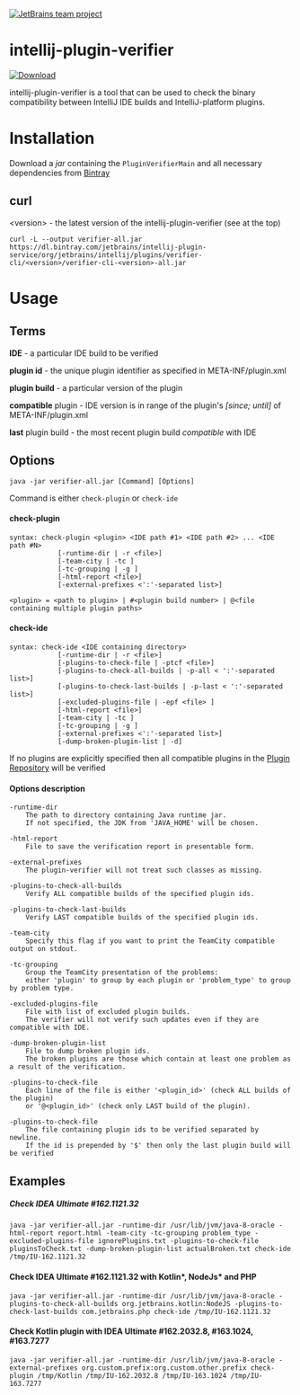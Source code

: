 [![JetBrains team project](http://jb.gg/badges/team-plastic.svg)](https://confluence.jetbrains.com/display/ALL/JetBrains+on+GitHub)
# intellij-plugin-verifier

[ ![Download](https://api.bintray.com/packages/jetbrains/intellij-plugin-service/intellij-plugin-verifier/images/download.svg) ](https://bintray.com/jetbrains/intellij-plugin-service/intellij-plugin-verifier/_latestVersion)


intellij-plugin-verifier is a tool that can be used to check the binary compatibility between IntelliJ IDE builds and 
IntelliJ-platform plugins.

# Installation

Download a *jar* containing the `PluginVerifierMain` and all necessary dependencies from [Bintray](https://bintray.com/jetbrains/intellij-plugin-service/intellij-plugin-verifier)

## curl

\<version\> - the latest version of the intellij-plugin-verifier (see at the top)

`curl -L --output verifier-all.jar https://dl.bintray.com/jetbrains/intellij-plugin-service/org/jetbrains/intellij/plugins/verifier-cli/<version>/verifier-cli-<version>-all.jar`

# Usage

## Terms

__IDE__ - a particular IDE build to be verified 

__plugin id__ - the unique plugin identifier as specified in META-INF/plugin.xml

__plugin build__ - a particular version of the plugin 

__compatible__ plugin - IDE version is in range of the plugin's _\[since; until\]_ of META-INF/plugin.xml  

__last__ plugin build - the most recent plugin build *compatible* with IDE

## Options

`java -jar verifier-all.jar [Command] [Options]`

Command is either `check-plugin` or `check-ide`

#### check-plugin

```
syntax: check-plugin <plugin> <IDE path #1> <IDE path #2> ... <IDE path #N>
            [-runtime-dir | -r <file>]
            [-team-city | -tc ]
            [-tc-grouping | -g ]
            [-html-report <file>]
            [-external-prefixes <':'-separated list>]
            
<plugin> = <path to plugin> | #<plugin build number> | @<file containing multiple plugin paths>            
```

#### check-ide

```
syntax: check-ide <IDE containing directory> 
            [-runtime-dir | -r <file>] 
            [-plugins-to-check-file | -ptcf <file>]
            [-plugins-to-check-all-builds | -p-all < ':'-separated list>] 
            [-plugins-to-check-last-builds | -p-last < ':'-separated list>] 
            [-excluded-plugins-file | -epf <file> ] 
            [-html-report <file>]
            [-team-city | -tc ]
            [-tc-grouping | -g ]
            [-external-prefixes <':'-separated list>]
            [-dump-broken-plugin-list | -d]
```
If no plugins are explicitly specified then all compatible plugins in the [Plugin Repository](https://plugins.jetbrains.com) will be verified

#### Options description

```
-runtime-dir
    The path to directory containing Java runtime jar.
    If not specified, the JDK from 'JAVA_HOME' will be chosen.

-html-report 
    File to save the verification report in presentable form.

-external-prefixes 
    The plugin-verifier will not treat such classes as missing.

-plugins-to-check-all-builds 
    Verify ALL compatible builds of the specified plugin ids.

-plugins-to-check-last-builds 
    Verify LAST compatible builds of the specified plugin ids.

-team-city 
    Specify this flag if you want to print the TeamCity compatible output on stdout.

-tc-grouping 
    Group the TeamCity presentation of the problems:
    either 'plugin' to group by each plugin or 'problem_type' to group by problem type.

-excluded-plugins-file 
    File with list of excluded plugin builds. 
    The verifier will not verify such updates even if they are compatible with IDE.

-dump-broken-plugin-list 
    File to dump broken plugin ids. 
    The broken plugins are those which contain at least one problem as a result of the verification.

-plugins-to-check-file 
    Each line of the file is either '<plugin_id>' (check ALL builds of the plugin) 
    or '@<plugin_id>' (check only LAST build of the plugin).

-plugins-to-check-file 
    The file containing plugin ids to be verified separated by newline.
    If the id is prepended by '$' then only the last plugin build will be verified
```


## Examples

##### Check IDEA Ultimate #162.1121.32 

`java -jar verifier-all.jar -runtime-dir /usr/lib/jvm/java-8-oracle -html-report report.html -team-city -tc-grouping problem_type -excluded-plugins-file ignorePlugins.txt -plugins-to-check-file pluginsToCheck.txt -dump-broken-plugin-list actualBroken.txt check-ide /tmp/IU-162.1121.32`

#### Check IDEA Ultimate #162.1121.32 with Kotlin*, NodeJs* and PHP

`java -jar verifier-all.jar -runtime-dir /usr/lib/jvm/java-8-oracle -plugins-to-check-all-builds org.jetbrains.kotlin:NodeJS -plugins-to-check-last-builds com.jetbrains.php check-ide /tmp/IU-162.1121.32`

#### Check Kotlin plugin with IDEA Ultimate #162.2032.8, #163.1024, #163.7277

`java -jar verifier-all.jar -runtime-dir /usr/lib/jvm/java-8-oracle -external-prefixes org.custom.prefix:org.custom.other.prefix check-plugin /tmp/Kotlin /tmp/IU-162.2032.8 /tmp/IU-163.1024 /tmp/IU-163.7277`